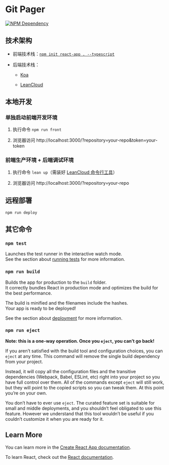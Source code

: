 # Git Pager

[![NPM Dependency](https://david-dm.org/kaiyuanshe/git-pager.svg)](https://david-dm.org/kaiyuanshe/git-pager)

## 技术架构

- 前端技术栈：[`npm init react-app . --typescript`](https://github.com/facebook/create-react-app)

- 后端技术栈：

  - [Koa](http://koa.bootcss.com/)

  - [LeanCloud](https://leancloud.cn/)

## 本地开发

### 单独启动前端开发环境

1. 执行命令 `npm run front`

2. 浏览器访问 http://localhost:3000/?repository=your-repo&token=your-token

### 前端生产环境 + 后端调试环境

1. 执行命令 `lean up`（需装好 [LeanCloud 命令行工具](https://leancloud.cn/docs/leanengine_cli.html)）

2. 浏览器访问 http://localhost:3000/?repository=your-repo

## 远程部署

```shell
npm run deploy
```

## 其它命令

### `npm test`

Launches the test runner in the interactive watch mode.<br>
See the section about [running tests](https://facebook.github.io/create-react-app/docs/running-tests) for more information.

### `npm run build`

Builds the app for production to the `build` folder.<br>
It correctly bundles React in production mode and optimizes the build for the best performance.

The build is minified and the filenames include the hashes.<br>
Your app is ready to be deployed!

See the section about [deployment](https://facebook.github.io/create-react-app/docs/deployment) for more information.

### `npm run eject`

**Note: this is a one-way operation. Once you `eject`, you can’t go back!**

If you aren’t satisfied with the build tool and configuration choices, you can `eject` at any time. This command will remove the single build dependency from your project.

Instead, it will copy all the configuration files and the transitive dependencies (Webpack, Babel, ESLint, etc) right into your project so you have full control over them. All of the commands except `eject` will still work, but they will point to the copied scripts so you can tweak them. At this point you’re on your own.

You don’t have to ever use `eject`. The curated feature set is suitable for small and middle deployments, and you shouldn’t feel obligated to use this feature. However we understand that this tool wouldn’t be useful if you couldn’t customize it when you are ready for it.

## Learn More

You can learn more in the [Create React App documentation](https://facebook.github.io/create-react-app/docs/getting-started).

To learn React, check out the [React documentation](https://reactjs.org/).
